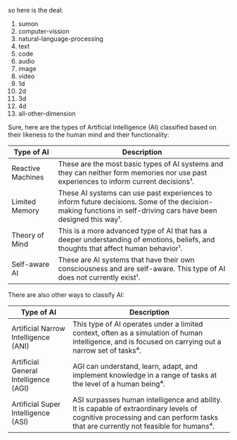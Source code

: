 so here is the deal:
1. sumon
2. computer-vission
3. natural-language-processing
4. text
5. code
6. audio
7. image
8. video
9. 1d
10. 2d
11. 3d
12. 4d
13. all-other-dimension









Sure, here are the types of Artificial Intelligence (AI) classified based on their likeness to the human mind and their functionality:

| Type of AI | Description |
| --- | --- |
| Reactive Machines | These are the most basic types of AI systems and they can neither form memories nor use past experiences to inform current decisions¹. |
| Limited Memory | These AI systems can use past experiences to inform future decisions. Some of the decision-making functions in self-driving cars have been designed this way¹. |
| Theory of Mind | This is a more advanced type of AI that has a deeper understanding of emotions, beliefs, and thoughts that affect human behavior¹. |
| Self-aware AI | These are AI systems that have their own consciousness and are self-aware. This type of AI does not currently exist¹. |

There are also other ways to classify AI:

| Type of AI | Description |
| --- | --- |
| Artificial Narrow Intelligence (ANI) | This type of AI operates under a limited context, often as a simulation of human intelligence, and is focused on carrying out a narrow set of tasks⁴. |
| Artificial General Intelligence (AGI) | AGI can understand, learn, adapt, and implement knowledge in a range of tasks at the level of a human being⁴. |
| Artificial Super Intelligence (ASI) | ASI surpasses human intelligence and ability. It is capable of extraordinary levels of cognitive processing and can perform tasks that are currently not feasible for humans⁴. |

